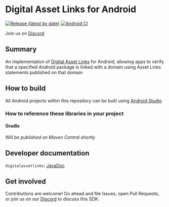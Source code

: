 # Digital Asset Links for Android

[![Release (latest by date)](https://img.shields.io/github/v/release/solana-mobile/digital-asset-links-android)](https://github.com/solana-mobile/digital-asset-links-android/releases/latest)
[![Android CI](https://github.com/solana-mobile/digital-asset-links-android/actions/workflows/android.yml/badge.svg)](https://github.com/solana-mobile/digital-asset-links-android/actions/workflows/android.yml)

Join us on [Discord](https://discord.gg/solanamobile)

## Summary

An implementation of [Digital Asset Links](https://digitalassetlinks.org/) for Android, allowing apps to verify that a specified Android package is linked with a domain using Asset Links statements published on that domain

## How to build

All Android projects within this repository can be built using [Android Studio](https://developer.android.com/studio)

### How to reference these libraries in your project

#### Gradle

_Will be published on Maven Central shortly_

## Developer documentation

`digitalassetlinks`: [JavaDoc](https://solana-mobile.github.io/digital-asset-links-android/digitalassetlinks/javadoc/index.html)

## Get involved

Contributions are welcome! Go ahead and file Issues, open Pull Requests, or join us on our [Discord](https://discord.gg/solanamobile) to discuss this SDK.
